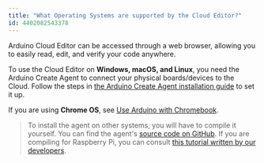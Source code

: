 ```yaml
---
title: "What Operating Systems are supported by the Cloud Editor?"
id: 4402082543378
---
```


Arduino Cloud Editor can be accessed through a web browser, allowing you to easily read, edit, and verify your code anywhere.

To use the Cloud Editor on **Windows, macOS, and Linux**, you need the Arduino Create Agent to connect your physical boards/devices to the Cloud. Follow the steps in [the Arduino Create Agent installation guide](https://create.arduino.cc/getting-started/plugin/welcome) to set it up.

If you are using **Chrome OS**, see [Use Arduino with Chromebook](https://support.arduino.cc/hc/en-us/articles/360016495639-Use-Arduino-with-Chromebook).

> To install the agent on other systems, you will have to compile it yourself. You can find the agent's [source code on GitHub](https://github.com/arduino/arduino-create-agent). If you are compiling for Raspberry Pi, you can consult [this tutorial written by our developers](https://github.com/arduino/arduino-create-agent/wiki/How-to-compile-on-Raspberry-Pi).
